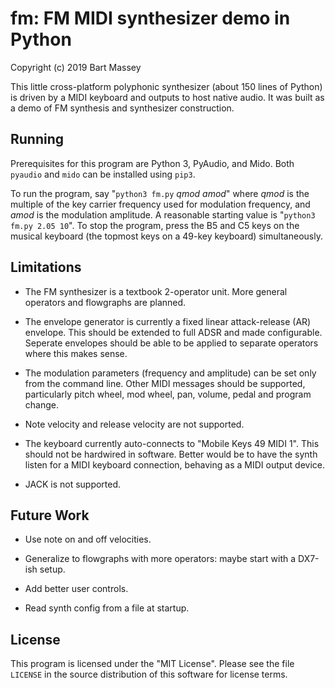 # fm: FM MIDI synthesizer demo in Python
Copyright (c) 2019 Bart Massey

This little cross-platform polyphonic synthesizer (about 150
lines of Python) is driven by a MIDI keyboard and outputs to
host native audio. It was built as a demo of FM synthesis
and synthesizer construction.

## Running

Prerequisites for this program are Python 3, PyAudio, and
Mido. Both `pyaudio` and `mido` can be installed using
`pip3`.

To run the program, say "`python3 fm.py` *qmod* *amod*"
where *qmod* is the multiple of the key carrier frequency
used for modulation frequency, and *amod* is the modulation
amplitude. A reasonable starting value is "`python3 fm.py
2.05 10`". To stop the program, press the B5 and C5 keys on
the musical keyboard (the topmost keys on a 49-key keyboard)
simultaneously.

## Limitations

* The FM synthesizer is a textbook 2-operator unit. More
  general operators and flowgraphs are planned.

* The envelope generator is currently a fixed linear
  attack-release (AR) envelope. This should be extended to
  full ADSR and made configurable. Seperate envelopes should
  be able to be applied to separate operators where this
  makes sense.

* The modulation parameters (frequency and amplitude) can be
  set only from the command line. Other MIDI messages should
  be supported, particularly pitch wheel, mod wheel, pan,
  volume, pedal and program change.

* Note velocity and release velocity are not supported.

* The keyboard currently auto-connects to "Mobile Keys 49
  MIDI 1". This should not be hardwired in software. Better
  would be to have the synth listen for a MIDI keyboard
  connection, behaving as a MIDI output device.

* JACK is not supported.

## Future Work

* Use note on and off velocities.

* Generalize to flowgraphs with more operators: maybe start
  with a DX7-ish setup.

* Add better user controls.

* Read synth config from a file at startup.

## License

This program is licensed under the "MIT License".  Please
see the file `LICENSE` in the source distribution of this
software for license terms.
